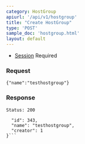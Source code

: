 ```yaml
---
category: HostGroup
apiurl: '/api/v1/hostgroup'
title: "Create HostGroup"
type: 'POST'
sample_doc: 'hostgroup.html'
layout: default
---
```


* [Session](#/authentication) Required

### Request
```{"name":"testhostgroup"}```

### Response

```Status: 200```
```{
  "id": 343,
  "name": "testhostgroup",
  "creator": 1
}```
